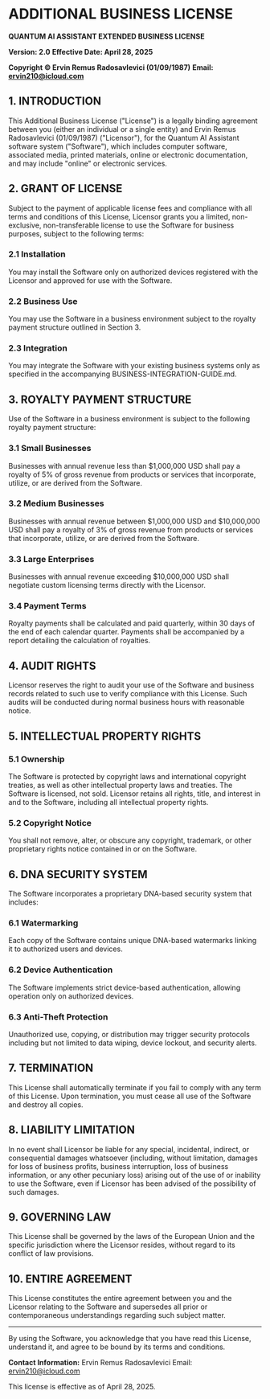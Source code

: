 # ADDITIONAL BUSINESS LICENSE

**QUANTUM AI ASSISTANT EXTENDED BUSINESS LICENSE**

**Version: 2.0**
**Effective Date: April 28, 2025**

**Copyright © Ervin Remus Radosavlevici (01/09/1987)**
**Email: ervin210@icloud.com**

## 1. INTRODUCTION

This Additional Business License ("License") is a legally binding agreement between you (either an individual or a single entity) and Ervin Remus Radosavlevici (01/09/1987) ("Licensor"), for the Quantum AI Assistant software system ("Software"), which includes computer software, associated media, printed materials, online or electronic documentation, and may include "online" or electronic services.

## 2. GRANT OF LICENSE

Subject to the payment of applicable license fees and compliance with all terms and conditions of this License, Licensor grants you a limited, non-exclusive, non-transferable license to use the Software for business purposes, subject to the following terms:

### 2.1 Installation

You may install the Software only on authorized devices registered with the Licensor and approved for use with the Software.

### 2.2 Business Use

You may use the Software in a business environment subject to the royalty payment structure outlined in Section 3.

### 2.3 Integration

You may integrate the Software with your existing business systems only as specified in the accompanying BUSINESS-INTEGRATION-GUIDE.md.

## 3. ROYALTY PAYMENT STRUCTURE

Use of the Software in a business environment is subject to the following royalty payment structure:

### 3.1 Small Businesses

Businesses with annual revenue less than $1,000,000 USD shall pay a royalty of 5% of gross revenue from products or services that incorporate, utilize, or are derived from the Software.

### 3.2 Medium Businesses

Businesses with annual revenue between $1,000,000 USD and $10,000,000 USD shall pay a royalty of 3% of gross revenue from products or services that incorporate, utilize, or are derived from the Software.

### 3.3 Large Enterprises

Businesses with annual revenue exceeding $10,000,000 USD shall negotiate custom licensing terms directly with the Licensor.

### 3.4 Payment Terms

Royalty payments shall be calculated and paid quarterly, within 30 days of the end of each calendar quarter. Payments shall be accompanied by a report detailing the calculation of royalties.

## 4. AUDIT RIGHTS

Licensor reserves the right to audit your use of the Software and business records related to such use to verify compliance with this License. Such audits will be conducted during normal business hours with reasonable notice.

## 5. INTELLECTUAL PROPERTY RIGHTS

### 5.1 Ownership

The Software is protected by copyright laws and international copyright treaties, as well as other intellectual property laws and treaties. The Software is licensed, not sold. Licensor retains all rights, title, and interest in and to the Software, including all intellectual property rights.

### 5.2 Copyright Notice

You shall not remove, alter, or obscure any copyright, trademark, or other proprietary rights notice contained in or on the Software.

## 6. DNA SECURITY SYSTEM

The Software incorporates a proprietary DNA-based security system that includes:

### 6.1 Watermarking

Each copy of the Software contains unique DNA-based watermarks linking it to authorized users and devices.

### 6.2 Device Authentication

The Software implements strict device-based authentication, allowing operation only on authorized devices.

### 6.3 Anti-Theft Protection

Unauthorized use, copying, or distribution may trigger security protocols including but not limited to data wiping, device lockout, and security alerts.

## 7. TERMINATION

This License shall automatically terminate if you fail to comply with any term of this License. Upon termination, you must cease all use of the Software and destroy all copies.

## 8. LIABILITY LIMITATION

In no event shall Licensor be liable for any special, incidental, indirect, or consequential damages whatsoever (including, without limitation, damages for loss of business profits, business interruption, loss of business information, or any other pecuniary loss) arising out of the use of or inability to use the Software, even if Licensor has been advised of the possibility of such damages.

## 9. GOVERNING LAW

This License shall be governed by the laws of the European Union and the specific jurisdiction where the Licensor resides, without regard to its conflict of law provisions.

## 10. ENTIRE AGREEMENT

This License constitutes the entire agreement between you and the Licensor relating to the Software and supersedes all prior or contemporaneous understandings regarding such subject matter.

---

By using the Software, you acknowledge that you have read this License, understand it, and agree to be bound by its terms and conditions.

**Contact Information:**
Ervin Remus Radosavlevici
Email: ervin210@icloud.com

This license is effective as of April 28, 2025.